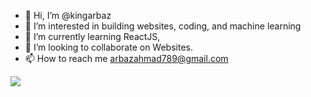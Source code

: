 - 👋 Hi, I’m @kingarbaz
- 👀 I’m interested in building websites, coding, and machine learning
- 🌱 I’m currently learning ReactJS, 
- 💞️ I’m looking to collaborate on Websites.
- 📫 How to reach me arbazahmad789@gmail.com

<!---
kingarbaz/kingarbaz is a ✨ special ✨ repository because its `README.md` (this file) appears on your GitHub profile.
You can click the Preview link to take a look at your changes.
--->

![](http://i.imgur.com/Ssfp7.gif)
